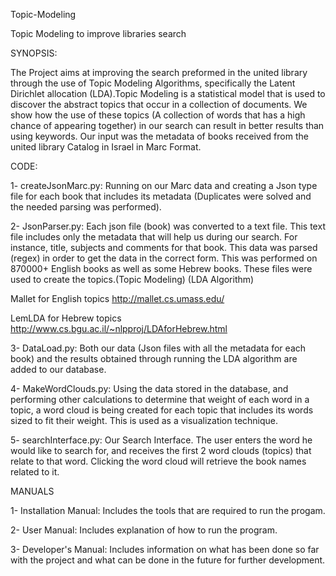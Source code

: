 Topic-Modeling

Topic Modeling to improve libraries search

SYNOPSIS:

The Project aims at improving the search preformed in the united library through the use of Topic Modeling Algorithms, specifically the Latent Dirichlet allocation (LDA).Topic Modeling is a statistical model that is used to discover the abstract topics that occur in a collection of documents. We show how the use of these topics (A collection of words that has a high chance of appearing together) in our search can result in better results than using keywords.
Our input was the metadata of books received from the united library Catalog in Israel in Marc Format.

CODE:

1- createJsonMarc.py: Running on our Marc data and creating a Json type file for each book that includes its metadata  (Duplicates were solved and the needed parsing was performed).

2- JsonParser.py: Each json file (book) was converted to a text file. This text file includes only the metadata that will help us during our search. For instance, title, subjects and comments for that book. This data was parsed (regex) in order to get the data in the correct form. This was performed on 870000+ English books as well as some Hebrew books. 
These files were used to create the topics.(Topic Modeling) (LDA Algorithm)

Mallet for English topics http://mallet.cs.umass.edu/

LemLDA for Hebrew topics   http://www.cs.bgu.ac.il/~nlpproj/LDAforHebrew.html 

3- DataLoad.py: Both our data (Json files with all the metadata for each book) and the results obtained through running the LDA algorithm are added to our database.

4- MakeWordClouds.py: Using the data stored in the database, and performing other calculations to determine that weight of each word in a topic, a word cloud is being created for each topic that includes its words sized to fit their weight. This is used as a visualization technique.

5- searchInterface.py: Our Search Interface. The user enters the word he would like to search for, and receives the first 2 word clouds (topics) that relate to that word. Clicking the word cloud will retrieve the book names related to it.

MANUALS

1- Installation Manual: Includes the tools that are required to run the progam.

2- User Manual: Includes explanation of how to run the program.

3- Developer's Manual: Includes information on what has been done so far with the project and what can be done in the future for further development.


